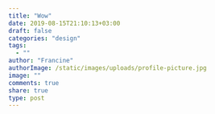 ```yaml
---
title: "Wow"
date: 2019-08-15T21:10:13+03:00
draft: false
categories: "design"
tags:
  - ""
author: "Francine"
authorImage: /static/images/uploads/profile-picture.jpg
image: ""
comments: true
share: true
type: post
---
```


